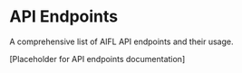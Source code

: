 # API Endpoints

A comprehensive list of AIFL API endpoints and their usage.

[Placeholder for API endpoints documentation]
